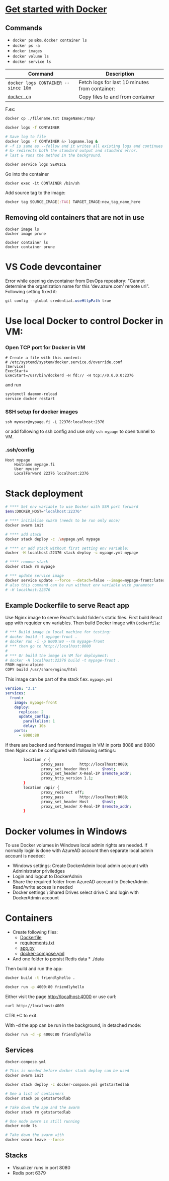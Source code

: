 # [Get started with Docker](https://docs.docker.com/get-started/)

## Commands

- `docker ps` aka. `docker container ls`
- `docker ps -a`
- `docker images`
- `docker volume ls`
- `docker service ls`

| Command                                                                 | Description                                    |
| ----------------------------------------------------------------------- | ---------------------------------------------- |
| `docker logs CONTAINER --since 10m`                                     | Fetch logs for last 10 minutes from container: |
| [`docker cp`](https://docs.docker.com/engine/reference/commandline/cp/) | Copy files to and from container               |

F.ex:

```sh
docker cp ./filename.txt ImageName:/tmp/

docker logs -f CONTAINER

# Save log to file
docker logs -f CONTAINER &> logname.log &
# -f is same as --follow and it writes all existing logs and continues logging afterwards.
# &> redirects both the standard output and standard error.
# last & runs the method in the background.

docker service logs SERVICE
```

Go into the container

```
docker exec -it CONTAINER /bin/sh
```

Add source tag to the image:

```sh
docker tag SOURCE_IMAGE[:TAG] TARGET_IMAGE:new_tag_name_here
```

## Removing old containers that are not in use

```
docker image ls
docker image prune

docker container ls
docker container prune
```

# VS Code devcontainer

Error while opening devcontainer from DevOps repository: "Cannot determine the organization name for this 'dev.azure.com' remote url". Following setting fixed it:

```PowerShell
git config --global credential.useHttpPath true
```

# Use local Docker to control Docker in VM:

### Open TCP port for Docker in VM

```
# Create a file with this content:
# /etc/systemd/system/docker.service.d/override.conf
[Service]
ExecStart=
ExecStart=/usr/bin/dockerd -H fd:// -H tcp://0.0.0.0:2376
```

and run

```sh
systemctl daemon-reload
service docker restart
```

### SSH setup for docker images

```
ssh myuser@mypage.fi -L 22376:localhost:2376
```

or add following to ssh config and use only `ssh mypage` to open tunnel to VM.

### .ssh/config

```
Host mypage
	Hostname mypage.fi
	User myuser
	LocalForward 22376 localhost:2376
```

# Stack deployment

```sh
# **** Set env variable to use Docker with SSH port forward
$env:DOCKER_HOST="localhost:22376"

# **** initialise swarm (needs to be run only once)
docker swarm init

# **** add stack
docker stack deploy -c .\mypage.yml mypage

# **** or add stack without first setting env variable:
docker -H localhost:22376 stack deploy -c mypage.yml mypage

# **** remove stack
docker stack rm mypage

# *** update service image
docker service update --force --detach=false --image=mypage-front:latest mypage-front
# also this command can be run without env variable with parameter
# -H localhost:22376

```

## Example Dockerfile to serve React app

Use Nginx image to serve React's build folder's static files. First build React app with requider env variables. Then build Docker image with `Dockerfile`:

```sh
# *** Build image in local machine for testing:
# docker build -t mypage-front .
# docker run -i -p 8000:80 --rm mypage-front
# *** then go to http://localhost:8000
#
# *** Or build the image in VM for deployment:
# docker -H localhost:22376 build -t mypage-front .
FROM nginx:alpine
COPY build /usr/share/nginx/html
```

This image can be part of the stack f.ex. `mypage.yml`

```yml
version: "3.1"
services:
  front:
    image: mypage-front
    deploy:
      replicas: 2
      update_config:
        parallelism: 1
        delay: 10s
    ports:
      - 8080:80
```

If there are backend and frontend images in VM in ports 8088 and 8080 then Nginx can be configured with following settings:

```sh
        location / {
                proxy_pass       http://localhost:8080;
                proxy_set_header Host      $host;
                proxy_set_header X-Real-IP $remote_addr;
                proxy_http_version 1.1;
        }
        location /api/ {
                proxy_redirect off;
                proxy_pass       http://localhost:8088;
                proxy_set_header Host      $host;
                proxy_set_header X-Real-IP $remote_addr;
        }
```

# Docker volumes in Windows

To use Docker volumes in Windows local admin rights are needed. If normally login is done with AzureAD account then separate local admin account is needed:

- Windows settings: Create DockerAdmin local admin account with Administrator priviledges
- Login and logout to DockerAdmin
- Share the required folder from AzureAD account to DockerAdmin. Read/write access is needed
- Docker settings \ Shared Drives select drive C and login with DockerAdmin account

# Containers

- Create following files:
  - [Dockerfile](docker-getting_started/Dockerfile)
  - [requirements.txt](docker-getting_started/requirements.txt)
  - [app.py](docker-getting_started/app.py)
  - [docker-compose.yml](docker-getting_started/docker-compose.yml)
- And one folder to persist Redis data \* ./data

Then build and run the app:

```sh
docker build -t friendlyhello .
```

```sh
docker run -p 4000:80 friendlyhello
```

Either visit the page
[http://localhost:4000](http://localhost:4000)
or use curl:

```sh
curl http://localhost:4000
```

CTRL+C to exit.

With -d the app can be run in the background, in detached mode:

```sh
docker run -d -p 4000:80 friendlyhello
```

## Services

```sh
docker-compose.yml

# This is needed before docker stack deploy can be used
docker swarm init

docker stack deploy -c docker-compose.yml getstartedlab

# See a list of containers
docker stack ps getstartedlab

# Take down the app and the swarm
docker stack rm getstartedlab

# One node swarm is still running
docker node ls

# Take down the swarm with
docker swarm leave --force

```

## Stacks

- Visualizer runs in port 8080
- Redis port 6379
